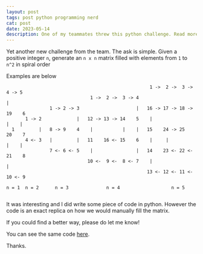 ```yaml
---
layout: post
tags: post python programming nerd
cat: post
date: 2023-05-14
description: One of my teammates threw this python challenge. Read more
---
```


Yet another new challenge from the team. The ask is simple.
Given a positive integer ```n```, generate an ```n x n``` matrix filled with elements from ```1``` to ```n^2``` in spiral order

Examples are below
  
```
                                                     1 ->  2 ->  3 ->  4 -> 5
                               1 ->  2 ->  3 -> 4                           |
                1 -> 2 -> 3                     |   16 -> 17 -> 18 -> 19    6
       1 -> 2             |   12 -> 13 -> 14    5    |                 |    |
  1         |   8 -> 9    4    |           |    |   15    24 -> 25    20    7
       4 <- 3   |         |   11    16 <- 15    6    |     |           |    |
                7 <- 6 <- 5    |                |   14    23 <- 22 <- 21    8
                              10 <-  9 <-  8 <- 7    |                      |
                                                    13 <- 12 <- 11 <- 10 <- 9
       
n = 1  n = 2      n = 3              n = 4                   n = 5    
      
```

It was interesting and I did write some piece of code in python. However the code is an exact replica on how we would manually fill the matrix.

If you could find a better way, please do let me know!

You can see the same code [here](https://github.com/kirankumargosu/python/blob/main/spiral.py).

Thanks.

